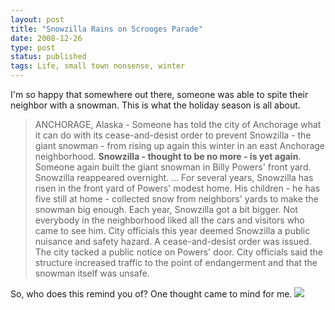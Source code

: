 ```yaml
---
layout: post
title: "Snowzilla Rains on Scrooges Parade"
date: 2008-12-26
type: post
status: published
tags: Life, small town nonsense, winter
---
```



I'm so happy that somewhere out there, someone was able to spite their neighbor with a snowman. This is what the holiday season is all about.

> ANCHORAGE, Alaska - Someone has told the city of Anchorage what it can do with its cease-and-desist order to prevent Snowzilla - the giant snowman - from rising up again this winter in an east Anchorage neighborhood. **Snowzilla - thought to be no more - is yet again**. Someone again built the giant snowman in Billy Powers' front yard. Snowzilla reappeared overnight. ... For several years, Snowzilla has risen in the front yard of Powers' modest home. His children - he has five still at home - collected snow from neighbors' yards to make the snowman big enough. Each year, Snowzilla got a bit bigger. Not everybody in the neighborhood liked all the cars and visitors who came to see him. City officials this year deemed Snowzilla a public nuisance and safety hazard. A cease-and-desist order was issued. The city tacked a public notice on Powers' door. City officials said the structure increased traffic to the point of endangerment and that the snowman itself was unsafe.

So, who does this remind you of? One thought came to mind for me. ![](http://hoboken411.com/wp-content/uploads/2007/02/calvin-and-hobbes-snowmen.gif)

